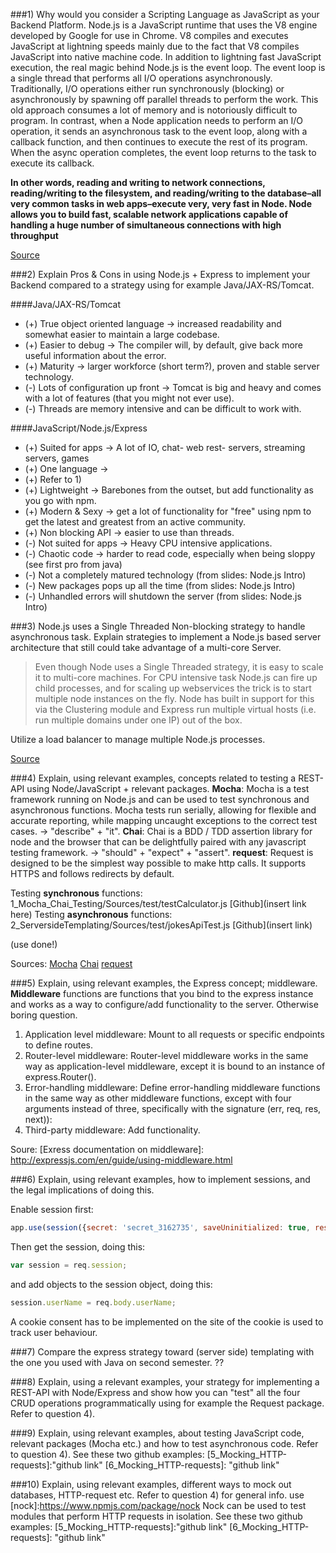 ###1) Why would you consider a Scripting Language as JavaScript as your Backend Platform.
Node.js is a JavaScript runtime that uses the V8 engine developed by Google for use in Chrome. V8 compiles and executes JavaScript at lightning speeds mainly due to the fact that V8 compiles JavaScript into native machine code. In addition to lightning fast JavaScript execution, the real magic behind Node.js is the event loop. The event loop is a single thread that performs all I/O operations asynchronously. Traditionally, I/O operations either run synchronously (blocking) or asynchronously by spawning off parallel threads to perform the work. This old approach consumes a lot of memory and is notoriously difficult to program. In contrast, when a Node application needs to perform an I/O operation, it sends an asynchronous task to the event loop, along with a callback function, and then continues to execute the rest of its program. When the async operation completes, the event loop returns to the task to execute its callback.

**In other words, reading and writing to network connections, reading/writing to the filesystem, and reading/writing to the database–all very common tasks in web apps–execute very, very fast in Node. Node allows you to build fast, scalable network applications capable of handling a huge number of simultaneous connections with high throughput**

[Source](http://blog.modulus.io/top-10-reasons-to-use-node)

###2) Explain Pros & Cons in using Node.js + Express to implement your Backend compared to a strategy using for example Java/JAX-RS/Tomcat. 

####Java/JAX-RS/Tomcat 
- (+) True object oriented language -> increased readability and somewhat easier to maintain a large codebase.  
- (+) Easier to debug -> The compiler will, by default, give back more useful information about the error. 
- (+) Maturity -> larger workforce (short term?), proven and stable server technology.
- (-) Lots of configuration up front -> Tomcat is big and heavy and comes with a lot of features (that you might not ever use).
- (-) Threads are memory intensive and can be difficult to work with.

####JavaScript/Node.js/Express
- (+) Suited for apps -> A lot of IO, chat- web rest- servers, streaming servers, games 
- (+) One language -> <insert a lot of obvious reasons here>
- (+) Refer to 1)
- (+) Lightweight -> Barebones from the outset, but add functionality as you go with npm.  
- (+) Modern & Sexy -> get a lot of functionality for "free" using npm to get the latest and greatest from an active community.
- (+) Non blocking API -> easier to use than threads.  
- (-) Not suited for apps -> Heavy CPU intensive applications.
- (-) Chaotic code -> harder to read code, especially when being sloppy (see first pro from java)
- (-) Not a completely matured technology (from slides: Node.js Intro)
- (-) New packages pops up all the time (from slides: Node.js Intro)
- (-) Unhandled errors will shutdown the server (from slides: Node.js Intro)

###3) Node.js uses a Single Threaded Non-blocking strategy to handle asynchronous task. Explain strategies to implement a Node.js based server architecture that still could take advantage of a multi-core Server. 
>Even though Node uses a Single Threaded strategy, it is easy to scale it to multi-core machines. For CPU intensive task Node.js can fire up child processes, and for scaling up webservices the trick is to start multiple node instances on the fly.
>Node has built in support for this via the Clustering module and Express run multiple virtual hosts (i.e. run multiple domains under one IP) out of the box.

Utilize a load balancer to manage multiple Node.js processes. 

[Source](http://js2016.azurewebsites.net/node1/NodeIntro.html)

###4) Explain, using relevant examples, concepts related to testing a REST-API using Node/JavaScript + relevant packages.
**Mocha**: Mocha is a test framework running on Node.js and can be used to test synchronous and asynchronous functions. Mocha tests run serially, allowing for flexible and accurate reporting, while mapping uncaught exceptions to the correct test cases.  -> "describe" + "it".
**Chai**: Chai is a BDD / TDD assertion library for node and the browser that can be delightfully paired with any javascript testing framework. -> "should" + "expect" + "assert".
**request**: Request is designed to be the simplest way possible to make http calls. It supports HTTPS and follows redirects by default.

Testing **synchronous** functions: 1_Mocha_Chai_Testing/Sources/test/testCalculator.js [Github](insert link here)
Testing **asynchronous** functions: 2_ServersideTemplating/Sources/test/jokesApiTest.js [Github](insert link)

(use done!)

Sources: 
[Mocha](https://mochajs.org/)
[Chai](http://chaijs.com/)
[request](https://www.npmjs.com/package/request)

###5) Explain, using relevant examples, the Express concept; middleware.
**Middleware** functions are functions that you bind to the express instance and works as a way to configure/add functionality to the server. Otherwise boring question.

1. Application level middleware: Mount to all requests or specific endpoints to define routes.
2. Router-level middleware: Router-level middleware works in the same way as application-level middleware, except it is bound to an instance of express.Router().
3. Error-handling middleware: Define error-handling middleware functions in the same way as other middleware functions, except with four arguments instead of three, specifically with the signature (err, req, res, next)):
4. Third-party middleware: Add functionality.

Soure: [Exress documentation on middleware]: http://expressjs.com/en/guide/using-middleware.html
 
###6) Explain, using relevant examples, how to implement sessions, and the legal implications of doing this. 

Enable session first:
```javascript
app.use(session({secret: 'secret_3162735', saveUninitialized: true, resave: true}));
```
Then get the session, doing this:
```javascript
var session = req.session;
```
and add objects to the session object, doing this:
```javascript
session.userName = req.body.userName;
``` 

A cookie consent has to be implemented on the site of the cookie is used to track user behaviour. 

[EU cookie info]: http://ec.europa.eu/ipg/basics/legal/cookies/index_en.htm 

###7) Compare the express strategy toward (server side) templating with the one you used with Java on second semester.
??

###8) Explain, using a relevant examples, your strategy for implementing a REST-API with Node/Express and show how you can "test" all the four CRUD operations programmatically using for example the Request package.  
Refer to question 4).

###9) Explain, using relevant examples, about testing JavaScript code, relevant packages (Mocha etc.) and how to test asynchronous code. 
Refer to question 4).
See these two github examples: [5_Mocking_HTTP-requests]:"github link" [6_Mocking_HTTP-requests]: "github link"

###10) Explain, using relevant examples, different ways to mock out databases, HTTP-request etc. 
Refer to question 4) for general info.
use [nock]:https://www.npmjs.com/package/nock 
Nock can be used to test modules that perform HTTP requests in isolation.
See these two github examples: [5_Mocking_HTTP-requests]:"github link" [6_Mocking_HTTP-requests]: "github link" 

